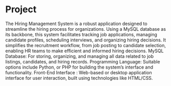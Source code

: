 # Project
The Hiring Management System is a robust application designed to streamline the hiring process for organizations. Using a MySQL database as its backbone, this system facilitates tracking job applications, managing candidate profiles, scheduling interviews, and organizing hiring decisions. It simplifies the recruitment workflow, from job posting to candidate selection, enabling HR teams to make efficient and informed hiring decisions.
MySQL Database: For storing, organizing, and managing all data related to job listings, candidates, and hiring records.
Programming Language: Suitable options include Python, or PHP for building the system’s interface and functionality.
Front-End Interface : Web-based or desktop application interface for user interaction, built using technologies like HTML/CSS.

